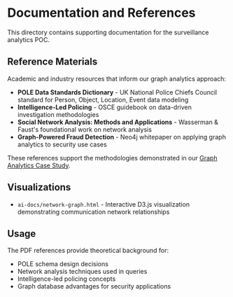 # Documentation and References

This directory contains supporting documentation for the surveillance analytics POC.

## Reference Materials

Academic and industry resources that inform our graph analytics approach:

- **POLE Data Standards Dictionary** - UK National Police Chiefs Council standard for Person, Object, Location, Event data modeling
- **Intelligence-Led Policing** - OSCE guidebook on data-driven investigation methodologies  
- **Social Network Analysis: Methods and Applications** - Wasserman & Faust's foundational work on network analysis
- **Graph-Powered Fraud Detection** - Neo4j whitepaper on applying graph analytics to security use cases

These references support the methodologies demonstrated in our [Graph Analytics Case Study](case-study.md).

## Visualizations

- `ai-docs/network-graph.html` - Interactive D3.js visualization demonstrating communication network relationships

## Usage

The PDF references provide theoretical background for:
- POLE schema design decisions
- Network analysis techniques used in queries
- Intelligence-led policing concepts
- Graph database advantages for security applications